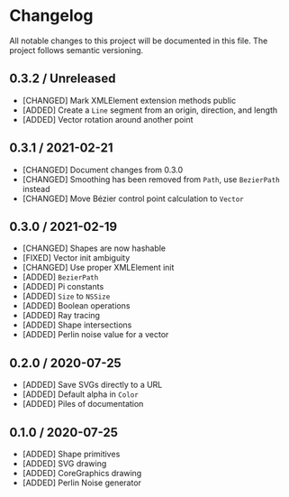 # Changelog

All notable changes to this project will be documented in this file. The project follows semantic versioning.

## 0.3.2 / Unreleased

- [CHANGED] Mark XMLElement extension methods public
- [ADDED] Create a `Line` segment from an origin, direction, and length
- [ADDED] Vector rotation around another point

## 0.3.1 / 2021-02-21

- [CHANGED] Document changes from 0.3.0
- [CHANGED] Smoothing has been removed from `Path`, use `BezierPath` instead
- [CHANGED] Move Bézier control point calculation to `Vector`

## 0.3.0 / 2021-02-19

- [CHANGED] Shapes are now hashable
- [FIXED] Vector init ambiguity
- [CHANGED] Use proper XMLElement init
- [ADDED] `BezierPath`
- [ADDED] Pi constants
- [ADDED] `Size` to `NSSize`
- [ADDED] Boolean operations
- [ADDED] Ray tracing
- [ADDED] Shape intersections
- [ADDED] Perlin noise value for a vector


## 0.2.0 / 2020-07-25

- [ADDED] Save SVGs directly to a URL
- [ADDED] Default alpha in `Color`
- [ADDED] Piles of documentation


## 0.1.0 / 2020-07-25

- [ADDED] Shape primitives
- [ADDED] SVG drawing
- [ADDED] CoreGraphics drawing
- [ADDED] Perlin Noise generator
